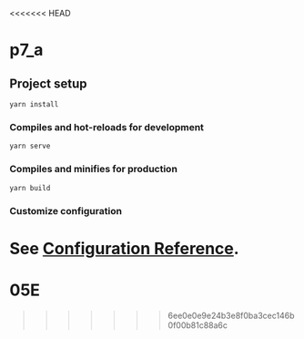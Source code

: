 <<<<<<< HEAD
# p7_a

## Project setup
```
yarn install
```

### Compiles and hot-reloads for development
```
yarn serve
```

### Compiles and minifies for production
```
yarn build
```

### Customize configuration
See [Configuration Reference](https://cli.vuejs.org/config/).
=======
# 05E
>>>>>>> 6ee0e0e9e24b3e8f0ba3cec146b0f00b81c88a6c
